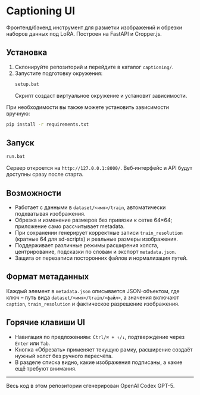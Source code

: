﻿# Captioning UI

Фронтенд/бэкенд инструмент для разметки изображений и обрезки наборов данных под LoRA. Построен на FastAPI и Cropper.js.

## Установка

1. Склонируйте репозиторий и перейдите в каталог `captioning/`.
2. Запустите подготовку окружения:
   ```bat
   setup.bat
   ```
   Скрипт создаст виртуальное окружение и установит зависимости.

При необходимости вы также можете установить зависимости вручную:
```bash
pip install -r requirements.txt
```

## Запуск

```bat
run.bat
```

Сервер откроется на `http://127.0.0.1:8000/`. Веб‑интерфейс и API будут доступны сразу после старта.

## Возможности

- Работает с данными в `dataset/<имя>/train`, автоматически подхватывая изображения.
- Обрезка и изменение размеров без привязки к сетке 64×64; приложение само рассчитывает metadata.
- При сохранении генерирует корректные записи `train_resolution` (кратные 64 для sd-scripts) и реальные размеры изображения.
- Поддерживает различные режимы расширения холста, центрирование, подсказки по словам и экспорт `metadata.json`.
- Защита от перезаписи посторонних файлов и нормализация путей.

## Формат метаданных

Каждый элемент в `metadata.json` описывается JSON-объектом, где ключ – путь вида `dataset/<имя>/train/<файл>`, а значения включают `caption`, `train_resolution` и фактическое разрешение изображения.

## Горячие клавиши UI

- Навигация по предложениям: `Ctrl/⌘ + ↑/↓`, подтверждение через `Enter` или `Tab`.
- Кнопка «Обрезать» применяет текущую рамку, расширение создаёт нужный холст без ручного пересчёта.
- В разделе списка видно, какие изображения подписаны, а какие ещё требуют внимания.

---

Весь код в этом репозитории сгенерирован OpenAI Codex GPT-5.

